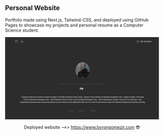 Personal Website
---
Portfolio made using Next.js, Tailwind-CSS, and deployed using GitHub Pages to showcase my projects and personal resume as a Computer Science student.

<div id="gif" align="center">

![portfoliogif](public/portfoliogif.gif)

Deployed website -->> https://www.byrongomezjr.com 😎

<div>
